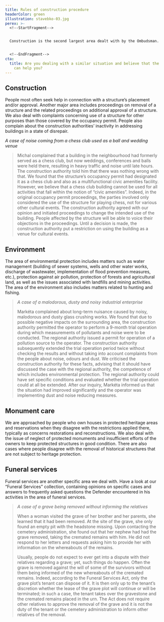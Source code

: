 ```yaml
---
title: Rules of construction procedure
headerColor: green
illustration: stavebko-03.jpg
perex: >-
  <!--StartFragment-->


  Construction is the second largest area dealt with by the Ombudsman. However, in addition to the area of the construction sector itself, the Department of Construction Procedure also deals with environmental issues, monument care, funeral services, as well as protection against excessive noise and animal welfare. Each year, we deal with approximately 900 complaints. 


  <!--EndFragment-->
cta:
  title: Are you dealing with a similar situation and believe that the Ombudsman
    can help you?
---
```

## Construction

People most often seek help in connection with a structure’s placement and/or approval. Another major area includes proceedings on removal of a structure and the related proceedings on additional approval of a structure. We also deal with complaints concerning use of a structure for other purposes than those covered by the occupancy permit. People also complain about the construction authorities’ inactivity in addressing buildings in a state of disrepair.

*A case of noise coming from a chess club used as a ball and wedding venue*

> Michal complained that a building in the neighbourhood had formerly served as a chess club, but now weddings, conferences and balls were held there, resulting in heavy traffic and noise until late hours. The construction authority told him that there was nothing wrong with that. We found that the structure’s occupancy permit had designated it as a chess club and also as a multifunctional civic amenities facility. However, we believe that a chess club building cannot be used for all activities that fall within the notion of “civic amenities”. Indeed, in the original occupancy permit proceedings, the parties involved only considered the use of the structure for playing chess, not for various other cultural events. The construction authority agreed with our opinion and initiated proceedings to change the intended use of the building. People affected by the structure will be able to voice their objections in the proceedings. Until a decision is made, the construction authority put a restriction on using the building as a venue for cultural events.
>
>

## **Environment**

The area of environmental protection includes matters such as water management (building of sewer systems, wells and other water works, discharge of wastewater, implementation of flood prevention measures, etc.), protection against air pollution, protection of forests and agricultural land, as well as the issues associated with landfills and mining activities. The area of the environment also includes matters related to hunting and fishing.



> *A case of a malodorous, dusty and noisy industrial enterprise*
>
> Markéta complained about long-term nuisance caused by noisy, malodorous and dusty glass crushing works. We found that due to possible negative impacts on the surrounding area, the construction authority permitted the operator to perform a 9-month trial operation during which measurements of pollutants and noise were to be conducted. The regional authority issued a permit for operation of a pollution source to the operator. The construction authority subsequently extended the trial operation period twice without checking the results and without taking into account complaints from the people about noise, odours and dust. We criticised the construction authority for these facts, advising that it should have discussed the case with the regional authority, the competence of which includes environmental protection. The regional authority could have set specific conditions and evaluated whether the trial operation could at all be extended. After our inquiry, Markéta informed us that the situation had improved significantly and the operator was implementing dust and noise reducing measures.
>
>

## Monument care

We are approached by people who own houses in protected heritage areas and reservations when they disagree with the restrictions applied there, typically as concerns restorations and reconstructions. We also deal with the issue of neglect of protected monuments and insufficient efforts of the owners to keep protected structures in good condition. There are also cases where people disagree with the removal of historical structures that are not subject to heritage protection.

## Funeral services

Funeral services are another specific area we deal with. Have a look at our “Funeral Services” collection, containing opinions on specific cases and answers to frequently asked questions the Defender encountered in his activities in the area of funeral services.



> *A case of a grave being removed without informing the relatives*
>
> When a woman visited the grave of her brother and her parents, she learned that it had been removed. At the site of the grave, she only found an empty pit with the headstone missing. Upon contacting the cemetery administration, she found out that her nephew had had the grave removed, taking the cremated remains with him. He did not respond to her letters and requests asking him to provide her with information on the whereabouts of the remains.
>
> Usually, people do not expect to ever get into a dispute with their relatives regarding a grave; yet, such things do happen. Often the grave is removed against the will of some of the survivors without them being informed of the new whereabouts of the cremated remains. Indeed, according to the Funeral Services Act, only the grave plot’s tenant can dispose of it. It is then only up to the tenant’s discretion whether the lease of the grave plot will continue or will be terminated; in such a case, the tenant takes over the gravestone and the cremated remains placed in the urn. The Act does not require other relatives to approve the removal of the grave and it is not the duty of the tenant or the cemetery administration to inform other relatives of the removal.